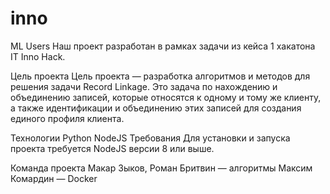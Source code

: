 # inno

ML Users
Наш проект разработан в рамках задачи из кейса 1 хакатона IT Inno Hack.

Цель проекта
Цель проекта — разработка алгоритмов и методов для решения задачи Record Linkage. Это задача по нахождению и объединению записей, которые относятся к одному и тому же клиенту, а также идентификации и объединению этих записей для создания единого профиля клиента.

Технологии
Python
NodeJS
Требования
Для установки и запуска проекта требуется NodeJS версии 8 или выше.

Команда проекта
Макар Зыков, Роман Бритвин — алгоритмы
Максим Комардин — Docker
